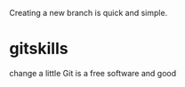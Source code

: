 Creating a new branch is quick and simple.
# gitskills
change a little
Git is a free software and good